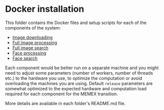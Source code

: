 # Docker installation

This folder contains the Docker files and setup scripts for each of the components of the system:

- [Image downloading](KafkaImageDownloader)
- [Full image processing](SentibankPyCaffeImageProcessing)
- [Full image search](SentibankPyCaffeImageSearch)
- [Face processing](DLibFaceProcessing)
- [Face search](DLibFaceSearch)

Each component would be better run on a separate machine and you might need to adjust 
some parameters (number of workers, number of threads etc.) to the hardware you use,
to optimize the computation or avoid overloading the machines you are using. 
Default `release` parameters are somewhat optimized to the expected hardware and computation load required 
for each component for the MEMEX transition.

More details are available in each folder's README.md file. 
